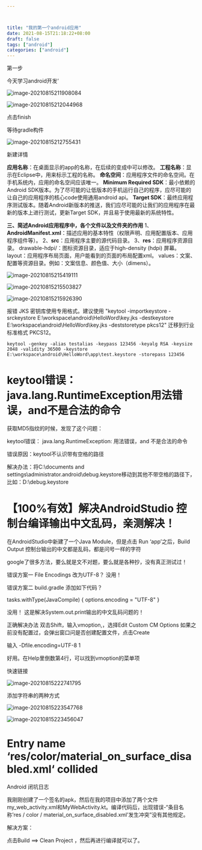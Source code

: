 ```yaml
---



title: "我的第一个android应用"
date: 2021-08-15T21:18:22+08:00
draft: false
tags: ["android"]
categories: ["android"]
---
```






第一步

今天学习android开发‘



![image-20210815211908084](https://luckly007.oss-cn-beijing.aliyuncs.com/img/image-20210815211908084.png)



![image-20210815212044968](https://luckly007.oss-cn-beijing.aliyuncs.com/img/image-20210815212044968.png)





点击finish

等待gradle构件

![image-20210815212755431](https://luckly007.oss-cn-beijing.aliyuncs.com/img/image-20210815212755431.png)

新建详情

**应用名称**：在桌面显示的app的名称，在后续的变成中可以修改。
 **工程名称**：显示在Eclipse中，用来标示工程的名称。
 **命名空间**：应用程序文件的命名空间。在手机系统内，应用的命名空间应该唯一。
 **Minimum Required SDK**：最小依赖的Android SDK版本。为了尽可能的让低版本的手机运行自己的程序，应尽可能的让自己的应用程序的核心code使用通用android api。
 **Target SDK**：最终应用程序测试版本。随着Android新版本的推送，我们应尽可能的让我们的应用程序在最新的版本上进行测试，更新Target SDK，并且易于使用最新的系统特性。

**三、简述Android应用程序中，各个文件以及文件夹的作用**
 1、**AndroidManifest.xml**：描述应用的基本特性（权限声明、应用配置版本、应用程序组件等）。
 2、**src**：应用程序主要的源代码目录。
 3、**res**：应用程序资源目录。
 drawable-hdpi/：图标资源目录，适应于high-density (hdpi) 屏幕。
 layout：应用程序布局页面，用户能看到的页面的布局配置xml。
 values：文案、配置等资源目录。例如：文案信息、颜色值、大小（dimens）。

![image-20210815215419111](https://luckly007.oss-cn-beijing.aliyuncs.com/img/image-20210815215419111.png)





![image-20210815215503827](https://luckly007.oss-cn-beijing.aliyuncs.com/img/image-20210815215503827.png)

![image-20210815215926390](https://luckly007.oss-cn-beijing.aliyuncs.com/img/image-20210815215926390.png)





报错 JKS 密钥库使用专用格式。建议使用 "keytool -importkeystore -srckeystore E:\workspace\android\HelloWord\key.jks -destkeystore E:\workspace\android\HelloWord\key.jks -deststoretype pkcs12" 迁移到行业标准格式 PKCS12。





```
keytool -genkey -alias testalias -keypass 123456 -keyalg RSA -keysize 2048 -validity 36500 -keystore E:\workspace\android\HelloWord\app\test.keystore -storepass 123456

```



# keytool错误：java.lang.RuntimeException用法错误，and不是合法的命令



获取MD5指纹的时候，发现了这个问题：

keytool错误： java.lang.RuntimeException: 用法错误，and 不是合法的命令

错误原因：keytool不认识带有空格的路径

解决办法：将C:\documents and settings\administrator\.android\debug.keystore移动到其他不带空格的路径下，比如：D:\debug.keystore

# 【100%有效】解决AndroidStudio 控制台编译输出中文乱码，亲测解决！

在AndroidStudio中新建了一个Java Module，但是点击 Run ‘app’之后，Build Output 控制台输出的中文都是乱码，都是问号一样的字符

google了很多方法，要么就是文不对题，要么就是各种抄，没有真正测试过！

错误方案一
File Encodings 改为UTF-8？
没用！


错误方案二
build.gradle 添加如下代码？

 tasks.withType(JavaCompile) {
    options.encoding = "UTF-8"
}

没用！ 这是解决System.out.print输出的中文乱码问题的！

正确解决办法
双击Shift，输入vmoption,，选择Edit Custom CM Options
如果之前没有配置过，会弹出窗口问是否创建配置文件，点击Create

输入
-Dfile.encoding=UTF-8
1

好用。在Help里倒数第4行，可以找到vmoption的菜单项

快速链接



![image-20210815222741795](https://luckly007.oss-cn-beijing.aliyuncs.com/img/image-20210815222741795.png)





添加字符串的两种方式



![image-20210815223547768](https://luckly007.oss-cn-beijing.aliyuncs.com/img/image-20210815223547768.png)



![image-20210815223456047](https://luckly007.oss-cn-beijing.aliyuncs.com/img/image-20210815223456047.png)





# Entry name ‘res/color/material_on_surface_disabled.xml‘ collided





Android 闭坑日志

我刚刚创建了一个签名的apk，然后在我的项目中添加了两个文件my_web_activity.xml和MyWebActivity.kt。编译代码后，出现错误-“条目名称’res / color / material_on_surface_disabled.xml’发生冲突”没有其他规定。

解决方案：


点击Build ==> Clean Project ，然后再进行编译就可以了。
